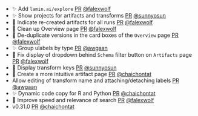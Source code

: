 - ✨ Add `lamin.ai/explore` [PR](https://github.com/laminlabs/laminhub-public/pull/43) [@falexwolf](https://github.com/falexwolf)
- ✨ Show projects for artifacts and transforms [PR](https://github.com/laminlabs/laminhub-public/pull/41) [@sunnyosun](https://github.com/sunnyosun)
- 🚸 Indicate re-created artifacts for all runs [PR](https://github.com/laminlabs/laminhub-public/pull/40) [@falexwolf](https://github.com/falexwolf)
- 💄 Clean up Overview page [PR](https://github.com/laminlabs/laminhub-public/pull/39) [@falexwolf](https://github.com/falexwolf)
- 🚸 De-duplicate versions in the card boxes of the `Overview` page [PR](https://github.com/laminlabs/laminhub-public/pull/38) [@falexwolf](https://github.com/falexwolf)
- ✨ Group ulabels by type [PR](https://github.com/laminlabs/laminhub-public/pull/37) [@awgaan](https://github.com/awgaan)
- 🐛 Fix display of dropdown behind `Schema` filter button on `Artifacts` page [PR](https://github.com/laminlabs/laminhub-public/pull/36) [@falexwolf](https://github.com/falexwolf)
- 💄 Display transform keys [PR](https://github.com/laminlabs/laminhub-public/pull/34) [@sunnyosun](https://github.com/sunnyosun)
- 💄 Create a more intuitive artifact page [PR](https://github.com/laminlabs/laminhub-public/pull/31) [@chaichontat](https://github.com/chaichontat)
- Allow editing of transform name and attaching/detaching labels [PR](https://github.com/laminlabs/laminhub-public/pull/30) [@awgaan](https://github.com/awgaan)
- ✨ Dynamic code copy for R and Python [PR](https://github.com/laminlabs/laminhub-public/pull/27) [@chaichontat](https://github.com/chaichontat)
- 🚸 Improve speed and relevance of search [PR](https://github.com/laminlabs/laminhub-public/pull/26) [@falexwolf](https://github.com/falexwolf)
- v0.31.0 [PR](https://github.com/laminlabs/laminhub-public/pull/25) [@chaichontat](https://github.com/chaichontat)
